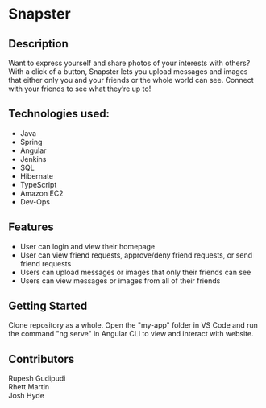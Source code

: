 
# Snapster
## Description
Want to express yourself and share photos of your interests with others? With a click of a button, Snapster lets you upload messages and images that either only you and your friends or the whole world can see. Connect with your friends to see what they’re up to!

## Technologies used:
* Java
* Spring
* Angular
* Jenkins
* SQL
* Hibernate
* TypeScript
* Amazon EC2
* Dev-Ops

## Features
* User can login and view their homepage
* User can view friend requests, approve/deny friend requests, or send friend requests 
* Users can upload messages or images that only their friends can see
* Users can view messages or images from all of their friends 

## Getting Started
Clone repository as a whole. Open the "my-app" folder in VS Code and run the command "ng serve" in Angular CLI to view and interact with website. 

## Contributors
Rupesh Gudipudi <br />
Rhett Martin <br />
Josh Hyde <br />

